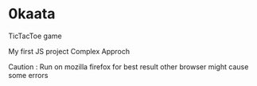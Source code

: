 # 0kaata

TicTacToe game

My first JS project
Complex Approch

Caution : Run on mozilla firefox for best result other browser might cause some errors
